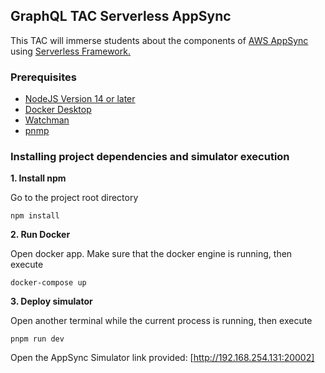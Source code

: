 ## GraphQL TAC Serverless AppSync

This TAC will immerse students about the components of [AWS AppSync](https://aws.amazon.com/appsync/) using [Serverless Framework.](https://www.serverless.com/)

### Prerequisites

- [NodeJS Version 14 or later](https://nodejs.org/en/)
- [Docker Desktop](https://www.docker.com/products/docker-desktop)
- [Watchman](https://facebook.github.io/watchman/docs/install.html#buildinstall)
- [pnmp](https://pnpm.io/installation#using-npm)

### Installing project dependencies and simulator execution

**1. Install npm**

Go to the project root directory

    npm install

**2. Run Docker**

Open docker app. Make sure that the docker engine is running, then execute

    docker-compose up

**3. Deploy simulator**

Open another terminal while the current process is running, then execute

    pnpm run dev

Open the AppSync Simulator link provided: [http://192.168.254.131:20002]
